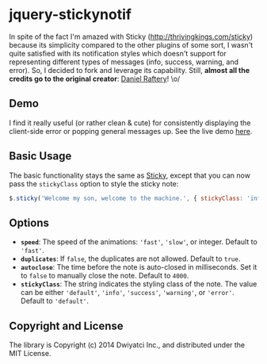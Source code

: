 # jquery-stickynotif
In spite of the fact I'm amazed with Sticky (http://thrivingkings.com/sticky) because its simplicity compared to the other plugins of some sort, I wasn't quite satisfied with its notification styles which doesn't support for representing different types of messages (info, success, warning, and error). So, I decided to fork and leverage its capability. Still, **almost all the credits go to the original creator**: [Daniel Raftery](https://github.com/ThrivingKings)! \o/

## Demo
I find it really useful (or rather clean &amp; cute) for consistently displaying the client-side error or popping general messages up. See the live demo [here](http://tiny.cc/jquery-stickynotif-demo).

## Basic Usage
The basic functionality stays the same as [Sticky](http://thrivingkings.com/sticky), except that you can now pass the `stickyClass` option to style the sticky note:

```javascript
$.sticky('Welcome my son, welcome to the machine.', { stickyClass: 'info' });
```

## Options
* **`speed`**: The speed of the animations: `'fast'`, `'slow'`, or integer. Default to `'fast'`.
* **`duplicates`**: If `false`, the duplicates are not allowed. Default to `true`.
* **`autoclose`**: The time before the note is auto-closed in milliseconds. Set it to `false` to manually close the note. Default to `4000`.
* **`stickyClass`**: The string indicates the styling class of the note. The value can be either `'default'`, `'info'`, `'success'`, `'warning'`, or `'error'`. Default to `'default'`.

## Copyright and License
The library is Copyright (c) 2014 Dwiyatci Inc., and distributed under the MIT License.
